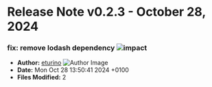 # Release Note v0.2.3 - October 28, 2024

### fix: remove lodash dependency ![impact](https://img.shields.io/badge/impact-medium-yellow?style=flat-square)

- **Author:** [eturino](https://github.com/eturino)
  ![Author Image](https://avatars.githubusercontent.com/eturino?size=40)
- **Date:** Mon Oct 28 13:50:41 2024 +0100
- **Files Modified:** 2
